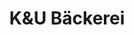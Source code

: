 ---
title: "K&U Bäckerei"
url: /mannheim/kundu-baeckerei-seckenheimer-landstrasse/
shop: Bäckerei
---